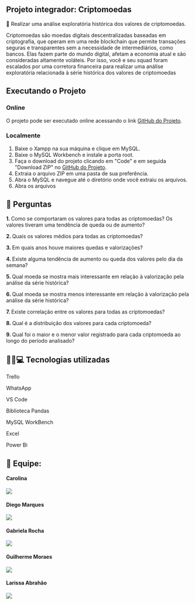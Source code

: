## <strong>Projeto integrador: Criptomoedas</strong>


🎯 Realizar uma análise exploratória histórica dos valores de
criptomoedas.

Criptomoedas são moedas digitais descentralizadas baseadas em criptografia, que
operam em uma rede blockchain que permite transações seguras e transparentes
sem a necessidade de intermediários, como bancos. Elas fazem parte do mundo
digital, afetam a economia atual e são consideradas altamente voláteis.
Por isso, você e seu squad foram escalados por uma corretora financeira para
realizar uma análise exploratória relacionada à série histórica dos valores de
criptomoedas


## Executando o Projeto

### Online
O projeto pode ser executado online acessando o link [GitHub do Projeto](https://github.com/carolrc/criptomoedas).

### Localmente

1. Baixe o Xampp na sua máquina e clique em MySQL.
2. Baixe o MySQL Workbench e instale a porta root.
3. Faça o download do projeto clicando em "Code" e em seguida "Download ZIP" no [GitHub do Projeto](https://github.com/carolrc/criptomoedas).
4. Extraia o arquivo ZIP em uma pasta de sua preferência.
5. Abra o MySQL e navegue até o diretório onde você extraiu os arquivos.
6. Abra os arquivos


## 📑 Perguntas

<strong>1. </strong>Como se comportaram os valores para todas as criptomoedas? Os valores tiveram uma tendência de queda ou de aumento?
 <br>

<strong>2. </strong>Quais os valores médios para todas as criptomoedas?
 <br>

<strong>3. </strong>Em quais anos houve maiores quedas e valorizações?
 <br>

<strong>4. </strong>Existe alguma tendência de aumento ou queda dos valores pelo dia da semana?
 <br>

<strong>5. </strong>Qual moeda se mostra mais interessante em relação à valorização pela análise da série histórica?
 <br>

 <strong>6. </strong>Qual moeda se mostra menos interessante em relação à valorização pela análise da série histórica?
 <br>

<strong>7. </strong>Existe correlação entre os valores para todas as criptomoedas?
 <br>

 <strong>8. </strong>Qual é a distribuição dos valores para cada criptomoeda?
 <br>

 <strong>9. </strong>Qual foi o maior e o menor valor registrado para cada criptomoeda ao longo do período analisado?
 <br>

 ## 🔨🔧💻 Tecnologias utilizadas
 

Trello

WhatsApp

VS Code 

Biblioteca Pandas

MySQL WorkBench
  
Excel

Power Bi


## 🤝 Equipe:

</a> <h4>Carolina</h4>
<a style="display: block;" href="https://github.com/carolrc" target="_blank">
<img src="https://img.shields.io/badge/GitHub-100000?style=for-the-badge&logo=github&logoColor=white">


</a> <h4>Diego Marques</h4>
<a style="display: block;" href="https://github.com/Diegool97" target="_blank">
<img src="https://img.shields.io/badge/GitHub-100000?style=for-the-badge&logo=github&logoColor=white">


</a> <h4>Gabriela Rocha</h4>
<a style="display: block;" href="https://github.com/gabirc26" target="_blank">
<img src="https://img.shields.io/badge/GitHub-100000?style=for-the-badge&logo=github&logoColor=white">


</a> <h4>Guilherme Moraes</h4>
<a style="display: block;" href="" target="_blank">
<img src="https://img.shields.io/badge/GitHub-100000?style=for-the-badge&logo=github&logoColor=white">


</a> <h4>Larissa Abrahão</h4>
<a style="display: block;" href="https://github.com/Larifabrahao" target="_blank">
<img src="https://img.shields.io/badge/GitHub-100000?style=for-the-badge&logo=github&logoColor=white">






